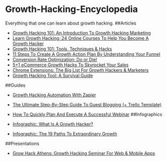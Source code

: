 # Growth-Hacking-Encyclopedia
Everything that one can learn about growth hacking.
##Articles

*  [Growth Hacking 101: An Introduction To Growth Hacking Marketing](http://growthrocks.com/blog/growth-hacking101/)  
*  [Learn Growth Hacking: 24 Online Courses To Help You Become A Growth Hacker](http://growthrocks.com/blog/learn-growth-hacking-courses/)  
*  [Growth Hacking 101: Tools, Techniques & Hacks](http://growthrocks.com/blog/growth-hacking-101-tools-techniques-and-hacks/)  
*  [11 Steps To Create A Growth Action Plan By Understanding Your Funnel](http://growthrocks.com/blog/growth-action-plan-and-funnel/)  
*  [Conversion Rate Optimization: Do or Die!](http://growthrocks.com/blog/conversion-rate-optimization/)  
*  [5+1 eCommerce Growth Hacks To Skyrocket Your Sales](http://growthrocks.com/blog/ecommerce-growth-hacking/)  
*  [Chrome Extensions: The Big List For Growth Hackers & Marketers](http://growthrocks.com/blog/chrome-extensions/)
*  [Growth Hacking Tool: A Survival Guide](https://growthrocks.com/blog/growth-hacking-tools/)

##Guides

* [Growth Hacking Automation With Zapier](http://growthrocks.com/blog/growth-hacking-automation-with-zapier/)  
* [The Ultimate Step-By-Step Guide To Guest Blogging (+ Trello Template)](http://growthrocks.com/blog/guest-blogging-step-by-step-guide/)  
* [How To Quickly Plan And Execute A Successful Webinar](http://growthrocks.com/blog/plan-and-execute-a-webinar/)
##Infographics

* [Infographic: What Is A Growth Hacker?](http://growthrocks.com/blog/growth-hacker/)  
* [Infographic: The 19 Paths To Extraordinary Growth](http://growthrocks.com/blog/infographic-traction-channels/)

##Presentations

*  [Grow Hack Athens: Growth Hacking Seminar For Web & Mobile Apps](http://growthrocks.com/blog/growth-hacking-seminar-web-mobile-apps/)



